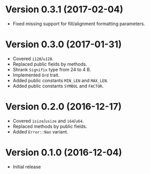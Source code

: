 # Version 0.3.1 (2017-02-04)

* Fixed missing support for fill/alignment formatting parameters.

# Version 0.3.0 (2017-01-31)

* Covered `i128`/`u128`.
* Replaced public fields by methods.
* Shrank `Signifix` type from 24 to 4 B.
* Implemented `Ord` trait.
* Added public constants `MIN_LEN` and `MAX_LEN`.
* Added public constants `SYMBOL` and `FACTOR`.

# Version 0.2.0 (2016-12-17)

* Covered `isize`/`usize` and `i64`/`u64`.
* Replaced methods by public fields.
* Added `Error::Nan` variant.

# Version 0.1.0 (2016-12-04)

* Initial release

